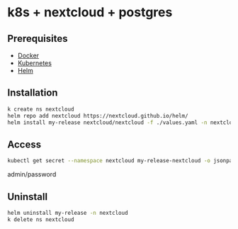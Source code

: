 # k8s + nextcloud + postgres

## Prerequisites

- [Docker](https://docs.docker.com/get-docker/)
- [Kubernetes](https://kubernetes.io/docs/setup/)
- [Helm](https://helm.sh/docs/intro/install/)


## Installation

```bash
k create ns nextcloud
helm repo add nextcloud https://nextcloud.github.io/helm/
helm install my-release nextcloud/nextcloud -f ./values.yaml -n nextcloud
```

## Access

```bash
kubectl get secret --namespace nextcloud my-release-nextcloud -o jsonpath="{.data.nextcloud-password}" | base64 --decode
```
admin/password


## Uninstall

```bash
helm uninstall my-release -n nextcloud
k delete ns nextcloud
```